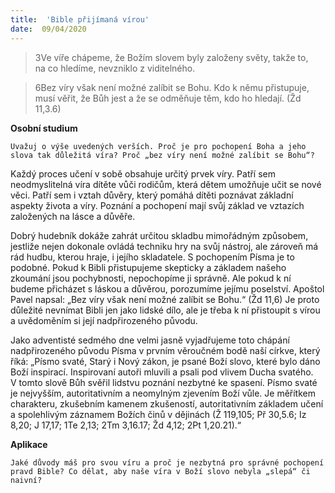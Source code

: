 ```yaml
---
title:  'Bible přijímaná vírou'
date:  09/04/2020
---
```


> <p></p>
> 3Ve víře chápeme, že Božím slovem byly založeny světy, takže to, na co hledíme, nevzniklo z viditelného.

> <p></p>
> 6Bez víry však není možné zalíbit se Bohu. Kdo k němu přistupuje, musí věřit, že Bůh jest a že se odměňuje těm, kdo ho hledají. (Žd 11,3.6)

**Osobní studium**

`Uvažuj o výše uvedených verších. Proč je pro pochopení Boha a jeho slova tak důležitá víra? Proč „bez víry není možné zalíbit se Bohu“?`

Každý proces učení v sobě obsahuje určitý prvek víry. Patří sem neodmyslitelná víra dítěte vůči rodičům, která dětem umožňuje učit se nové věci. Patří sem i vztah důvěry, který pomáhá dítěti poznávat základní aspekty života a víry. Poznání a pochopení mají svůj základ ve vztazích založených na lásce a důvěře.

Dobrý hudebník dokáže zahrát určitou skladbu mimořádným způsobem, jestliže nejen dokonale ovládá techniku hry na svůj nástroj, ale zároveň má rád hudbu, kterou hraje, i jejího skladatele. S pochopením Písma je to podobné. Pokud k Bibli přistupujeme skepticky a základem našeho zkoumání jsou pochybnosti, nepochopíme ji správně. Ale pokud k ní budeme přicházet s láskou a důvěrou, porozumíme jejímu poselství. Apoštol Pavel napsal: „Bez víry však není možné zalíbit se Bohu.“ (Žd 11,6) Je proto důležité nevnímat Bibli jen jako lidské dílo, ale je třeba k ní přistoupit s vírou a uvědoměním si její nadpřirozeného původu.

Jako adventisté sedmého dne velmi jasně vyjadřujeme toto chápání nadpřirozeného původu Písma v prvním věroučném bodě naší církve, který říká: „Písmo svaté, Starý i Nový zákon, je psané Boží slovo, které bylo dáno Boží inspirací. Inspirovaní autoři mluvili a psali pod vlivem Ducha svatého. V tomto slově Bůh svěřil lidstvu poznání nezbytné ke spasení. Písmo svaté je nejvyšším, autoritativním a neomylným zjevením Boží vůle. Je měřítkem charakteru, zkušebním kamenem zkušeností, autoritativním základem učení a spolehlivým záznamem Božích činů v dějinách (Ž 119,105; Př 30,5.6; Iz 8,20; J 17,17; 1Te 2,13; 2Tm 3,16.17; Žd 4,12; 2Pt 1,20.21).“

**Aplikace**

`Jaké důvody máš pro svou víru a proč je nezbytná pro správné pochopení pravd Bible? Co dělat, aby naše víra v Boží slovo nebyla „slepá“ či naivní?`